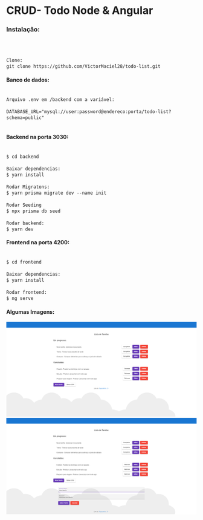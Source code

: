 # CRUD- Todo Node & Angular

###  Instalação: 

<br/>

```shell

Clone:
git clone https://github.com/VictorMaciel28/todo-list.git

```

#### Banco de dados:

```shell

Arquivo .env em /backend com a variável:

DATABASE_URL="mysql://user:password@endereco:porta/todo-list?schema=public"


```


#### Backend na porta 3030:

```shell

$ cd backend

Baixar dependencias:
$ yarn install

Rodar Migratons:
$ yarn prisma migrate dev --name init

Rodar Seeding
$ npx prisma db seed

Rodar backend:
$ yarn dev

```

#### Frontend na porta 4200:


```shell

$ cd frontend

Baixar dependencias:
$ yarn install

Rodar frontend:
$ ng serve

```

#### Algumas Imagens:

<img src="screenshots/main_page.png">

<br/>

<img src="screenshots/edit_func.png">
